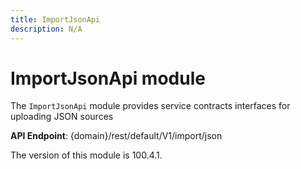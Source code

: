 ```yaml
---
title: ImportJsonApi
description: N/A
---
```


# ImportJsonApi module

The `ImportJsonApi` module provides service contracts interfaces for uploading JSON sources

**API Endpoint**: {domain}/rest/default/V1/import/json

<InlineAlert slots="text" />
The version of this module is 100.4.1.
